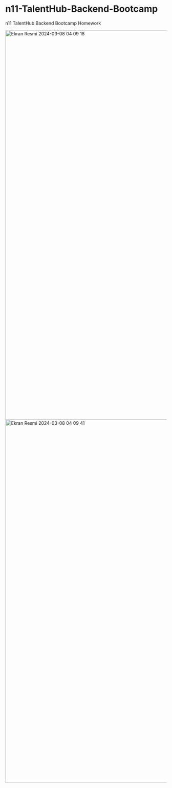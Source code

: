 # n11-TalentHub-Backend-Bootcamp
n11 TalentHub Backend Bootcamp Homework


<img width="1216" alt="Ekran Resmi 2024-03-08 04 09 18" src="https://github.com/zehraarslan/n11-TalentHub-Backend-Bootcamp/assets/48572250/c33978a8-9b88-449c-928c-f832d24a0aa9">

<img width="1134" alt="Ekran Resmi 2024-03-08 04 09 41" src="https://github.com/zehraarslan/n11-TalentHub-Backend-Bootcamp/assets/48572250/aaabd0d7-6bc2-4519-add6-f1f0d7945f4a">
